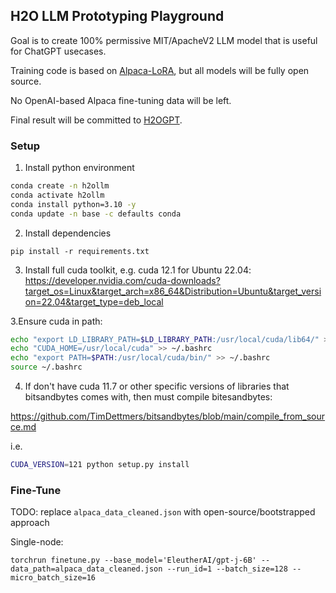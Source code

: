 ## H2O LLM Prototyping Playground

Goal is to create 100% permissive MIT/ApacheV2 LLM model that is useful for ChatGPT usecases.

Training code is based on [Alpaca-LoRA](https://github.com/tloen/alpaca-lora/), but all models will be fully open source.

No OpenAI-based Alpaca fine-tuning data will be left.

Final result will be committed to [H2OGPT](https://github.com/h2oai/h2ogpt/).


### Setup

1. Install python environment

```bash
conda create -n h2ollm
conda activate h2ollm
conda install python=3.10 -y
conda update -n base -c defaults conda
```

2. Install dependencies

```
pip install -r requirements.txt
```

3. Install full cuda toolkit, e.g. cuda 12.1 for Ubuntu 22.04:
https://developer.nvidia.com/cuda-downloads?target_os=Linux&target_arch=x86_64&Distribution=Ubuntu&target_version=22.04&target_type=deb_local

3.Ensure cuda in path:

```bash
echo "export LD_LIBRARY_PATH=$LD_LIBRARY_PATH:/usr/local/cuda/lib64/" >> ~/.bashrc
echo "CUDA_HOME=/usr/local/cuda" >> ~/.bashrc
echo "export PATH=$PATH:/usr/local/cuda/bin/" >> ~/.bashrc
source ~/.bashrc
```

4. If don't have cuda 11.7 or other specific versions of libraries that bitsandbytes comes with, then must compile bitesandbytes:

https://github.com/TimDettmers/bitsandbytes/blob/main/compile_from_source.md

i.e.
```bash
CUDA_VERSION=121 python setup.py install
```


### Fine-Tune

TODO: replace `alpaca_data_cleaned.json` with open-source/bootstrapped approach


Single-node:
```
torchrun finetune.py --base_model='EleutherAI/gpt-j-6B' --data_path=alpaca_data_cleaned.json --run_id=1 --batch_size=128 --micro_batch_size=16 
```
